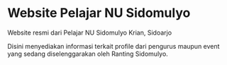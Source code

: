 # Website Pelajar NU Sidomulyo

Website resmi dari Pelajar NU Sidomulyo Krian, Sidoarjo

Disini menyediakan informasi terkait profile dari pengurus maupun event yang sedang diselenggarakan oleh Ranting Sidomulyo.
